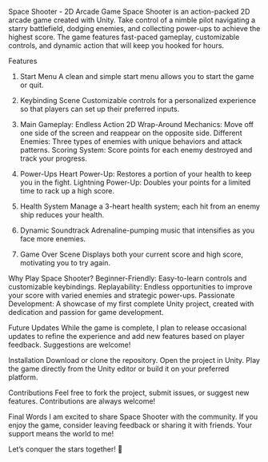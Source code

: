 Space Shooter - 2D Arcade Game
Space Shooter is an action-packed 2D arcade game created with Unity. Take control of a nimble pilot navigating a starry battlefield, dodging enemies, and collecting power-ups to achieve the highest score. The game features fast-paced gameplay, customizable controls, and dynamic action that will keep you hooked for hours.

Features
1. Start Menu
A clean and simple start menu allows you to start the game or quit.

2. Keybinding Scene
Customizable controls for a personalized experience so that players can set up their preferred inputs.

3. Main Gameplay: Endless Action
2D Wrap-Around Mechanics: Move off one side of the screen and reappear on the opposite side.
Different Enemies: Three types of enemies with unique behaviors and attack patterns.
Scoring System: Score points for each enemy destroyed and track your progress.

4. Power-Ups
Heart Power-Up: Restores a portion of your health to keep you in the fight.
Lightning Power-Up: Doubles your points for a limited time to rack up a high score.

5. Health System
Manage a 3-heart health system; each hit from an enemy ship reduces your health.

6. Dynamic Soundtrack
Adrenaline-pumping music that intensifies as you face more enemies.
7. Game Over Scene
Displays both your current score and high score, motivating you to try again.

Why Play Space Shooter?
Beginner-Friendly: Easy-to-learn controls and customizable keybindings.
Replayability: Endless opportunities to improve your score with varied enemies and strategic power-ups.
Passionate Development: A showcase of my first complete Unity project, created with dedication and passion for game development.

Future Updates
While the game is complete, I plan to release occasional updates to refine the experience and add new features based on player feedback. Suggestions are welcome!

Installation
Download or clone the repository.
Open the project in Unity.
Play the game directly from the Unity editor or build it on your preferred platform.

Contributions
Feel free to fork the project, submit issues, or suggest new features. Contributions are always welcome!

Final Words
I am excited to share Space Shooter with the community. If you enjoy the game, consider leaving feedback or sharing it with friends. Your support means the world to me!

Let’s conquer the stars together! 🚀
